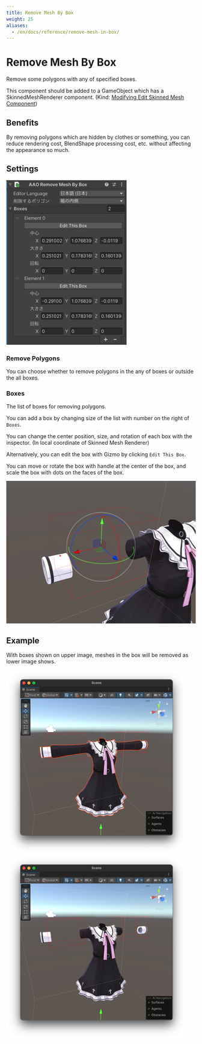 ```yaml
---
title: Remove Mesh By Box
weight: 25
aliases: 
  - /en/docs/reference/remove-mesh-in-box/
---
```


# Remove Mesh By Box

Remove some polygons with any of specified boxes.

This component should be added to a GameObject which has a SkinnedMeshRenderer component. (Kind: [Modifying Edit Skinned Mesh Component](../../component-kind/edit-skinned-mesh-components#modifying-component))

## Benefits

By removing polygons which are hidden by clothes or something, you can reduce rendering cost, BlendShape processing cost, etc. without affecting the appearance so much.

## Settings

![component.png](component.png)

### Remove Polygons

You can choose whether to remove polygons in the any of boxes or outside the all boxes.

### Boxes

The list of boxes for removing polygons.

You can add a box by changing size of the list with number on the right of `Boxes`.

You can change the center position, size, and rotation of each box with the inspector. (In local coordinate of Skinned Mesh Renderer)

Alternatively, you can edit the box with Gizmo by clicking `Edit This Box`.

You can move or rotate the box with handle at the center of the box, and scale the box with dots on the faces of the box.

<img src="gizmo.png" width="662">

## Example

With boxes shown on upper image, meshes in the box will be removed as lower image shows.

<img src="before.png" width="480">
<img src="after.png" width="480">
